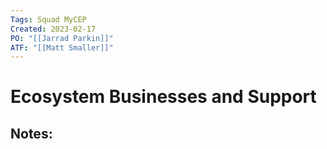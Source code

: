 ```yaml
---
Tags: Squad MyCEP
Created: 2023-02-17
PO: "[[Jarrad Parkin]]"
ATF: "[[Matt Smaller]]"
---
```

# Ecosystem Businesses and Support
## Notes:
